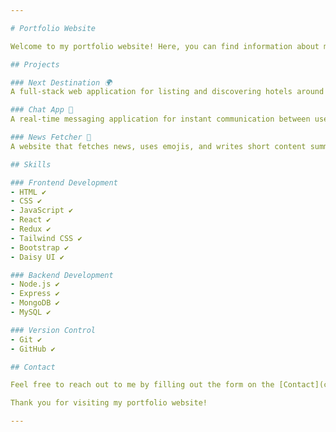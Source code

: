 ```yaml
---

# Portfolio Website

Welcome to my portfolio website! Here, you can find information about my projects, skills, and how to get in touch with me.

## Projects

### Next Destination 🌍
A full-stack web application for listing and discovering hotels around the world. Built with Node.js, Express.js, and MongoDB.

### Chat App 💬
A real-time messaging application for instant communication between users.

### News Fetcher 📰
A website that fetches news, uses emojis, and writes short content summaries.

## Skills

### Frontend Development
- HTML ✔️
- CSS ✔️
- JavaScript ✔️
- React ✔️
- Redux ✔️
- Tailwind CSS ✔️
- Bootstrap ✔️
- Daisy UI ✔️

### Backend Development
- Node.js ✔️
- Express ✔️
- MongoDB ✔️
- MySQL ✔️

### Version Control
- Git ✔️
- GitHub ✔️

## Contact

Feel free to reach out to me by filling out the form on the [Contact](contact-page-link) page.

Thank you for visiting my portfolio website!

---
```

